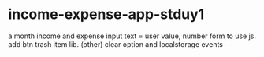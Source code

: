 # income-expense-app-stduy1
a month income and expense 
input text = user value, number form to use js. 
add btn trash item lib. (other)
clear option and localstorage events
